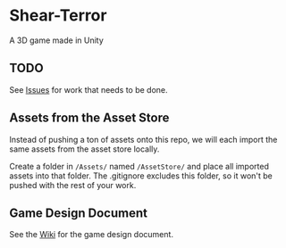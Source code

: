 # Shear-Terror
A 3D game made in Unity

## TODO
See [Issues](https://github.com/bcout/Shear-Terror/issues) for work that needs to be done.

## Assets from the Asset Store
Instead of pushing a ton of assets onto this repo, we will each import the same assets from the asset store locally. 

Create a folder in `/Assets/` named `/AssetStore/` and place all imported assets into that folder. The .gitignore excludes this folder, so it won't be pushed with the rest of your work.

## Game Design Document

See the [Wiki](https://github.com/bcout/Shear-Terror/wiki) for the game design document.
